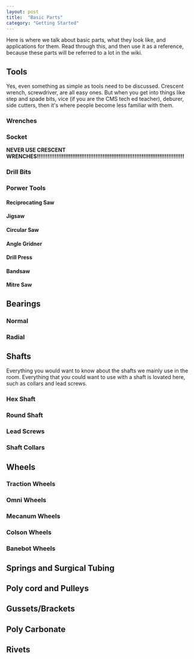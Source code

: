 ```yaml
---
layout: post
title:  "Basic Parts"
category: "Getting Started"
---
```

Here is where we talk about basic parts, what they look like, and applications for them. Read through this, and then use it as a reference, because these parts will be referred to a lot in the wiki.

## Tools
Yes, even something as simple as tools need to be discussed. Crescent wrench, screwdriver, are all easy ones. But when you get into things like step and spade bits, vice (if you are the CMS tech ed teacher), deburer, side cutters, then it's where people become less familiar with them.
### Wrenches
### Socket
**NEVER USE CRESCENT WRENCHES!!!!!!!!!!!!!!!!!!!!!!!!!!!!!!!!!!!!!!!!!!!!!!!!!!!!!!!!!!!!!!!!!!!!!!!!!!!!!!!!!!!**
### Drill Bits
### Porwer Tools
#### Reciprocating Saw
#### Jigsaw
#### Circular Saw
#### Angle Gridner
#### Drill Press
#### Bandsaw
#### Mitre Saw

## Bearings
### Normal
### Radial

## Shafts
Everything you would want to know about the shafts we mainly use in the room. Everything that you could want to use with a shaft is lovated here, such as collars and lead screws.
### Hex Shaft
### Round Shaft
### Lead Screws
### Shaft Collars

## Wheels
### Traction Wheels
### Omni Wheels
### Mecanum Wheels
### Colson Wheels
### Banebot Wheels

## Springs and Surgical Tubing

## Poly cord and Pulleys

## Gussets/Brackets

## Poly Carbonate

## Rivets




